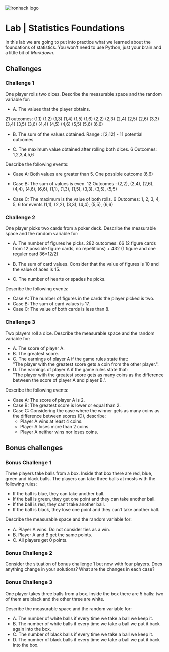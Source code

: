 ![Ironhack logo](https://i.imgur.com/1QgrNNw.png)

# Lab | Statistics Foundations
In this lab we are going to put into practice what we learned about the foundations of statistics. You won't need to use Python, just your brain and a little bit of *Markdown*. 



## Challenges
### Challenge 1
One player rolls two dices. Describe the measurable space and the random variable for:
* A. The values that the player obtains.

21 outcomes:
    (1,1)	(1,2)	(1,3)	(1,4)	(1,5)	(1,6)
            (2,2)	(2,3)	(2,4)	(2,5)	(2,6)
                    (3,3)	(3,4)	(3,5)	(3,6)
                            (4,4)	(4,5)	(4,6)
                                    (5,5)	(5,6)
                                            (6,6)

* B. The sum of the values obtained.
     Range : [2;12] - 11 potential outcomes
        
* C. The maximum value obtained after rolling both dices.
     6 Outcomes: 1,2,3,4,5,6

Describe the following events:
* Case A: Both values are greater than 5.
      One possible outcome (6,6)  
      
* Case B: The sum of values is even.
      12 Outcomes : (2,2), (2,4), (2,6), (4,4), (4,6), (6,6), (1,1), (1,3), (1,5), (3,3), (3,5), (5,5)      
        
* Case C: The maximum is the value of both rolls.
      6 Outcomes: 1, 2, 3, 4, 5, 6 for events (1,1), (2,2), (3,3), (4,4), (5,5), (6,6)
        

### Challenge 2
One player picks two cards from a poker deck. Describe the measurable space and the random variable for:
* A. The number of figures he picks.
    282 outcomes: 66 (2 figure cards from 12 possible figure cards, no repetitions) 
                + 432 (1 figure and one reguler card 36*12/2) 
    
* B. The sum of card values. Consider that the value of figures is 10 and the value of aces is 15.
* C. The number of hearts or spades he picks.

Describe the following events:
* Case A: The number of figures in the cards the player picked is two.
* Case B: The sum of card values is 17.
* Case C: The value of both cards is less than 8.

### Challenge 3
Two players roll a dice. Describe the measurable space and the random variable for:
* A. The score of player A.
* B. The greatest score.
* C. The earnings of player A if the game rules state that:  
"The player with the greatest score gets a coin from the other player.".
* D. The earnings of player A if the game rules state that:  
"The player with the greatest score gets as many coins as the difference between the score of player A and player B.". 

Describe the following events:
* Case A: The score of player A is 2.
* Case B: The greatest score is lower or equal than 2.
* Case C: Considering the case where the winner gets as many coins as the difference between scores (D), describe: 
  * Player A wins at least 4 coins.
  * Player A loses more than 2 coins.
  * Player A neither wins nor loses coins.

## Bonus challenges
### Bonus Challenge 1
Three players take balls from a box. Inside that box there are red, blue, green and black balls. The players can take three balls at mosts with the following rules:

* If the ball is blue, they can take another ball.
* If the ball is green, they get one point and they can take another ball.
* If the ball is red, they can’t take another ball.
* If the ball is black, they lose one point and they can’t take another ball.

Describe the measurable space and the random variable for:
* A. Player A wins. Do not consider ties as a win.
* B. Player A and B get the same points.
* C. All players get 0 points.

### Bonus Challenge 2
Consider the situation of bonus challenge 1 but now with four players. Does anything change in your solutions? What are the changes in each case?

### Bonus Challenge 3
One player takes three balls from a box. Inside the box there are 5 balls: two of them are black and the other three are white. 

Describe the measurable space and the random variable for:
* A. The number of white balls if every time we take a ball we keep it.
* B. The number of white balls if every time we take a ball we put it back again into the box.
* C. The number of black balls if every time we take a ball we keep it.
* D. The number of black balls if every time we take a ball we put it back into the box.
